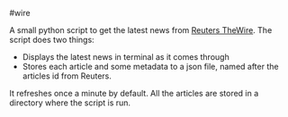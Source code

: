 #wire

A small python script to get the latest news from [Reuters TheWire](http://www.reuters.com/theWire).
The script does two things: 
* Displays the latest news in terminal as it comes through
* Stores each article and some metadata to a json file, named after the articles id from Reuters.

It refreshes once a minute by default. 
All the articles are stored in a directory where the script is run.